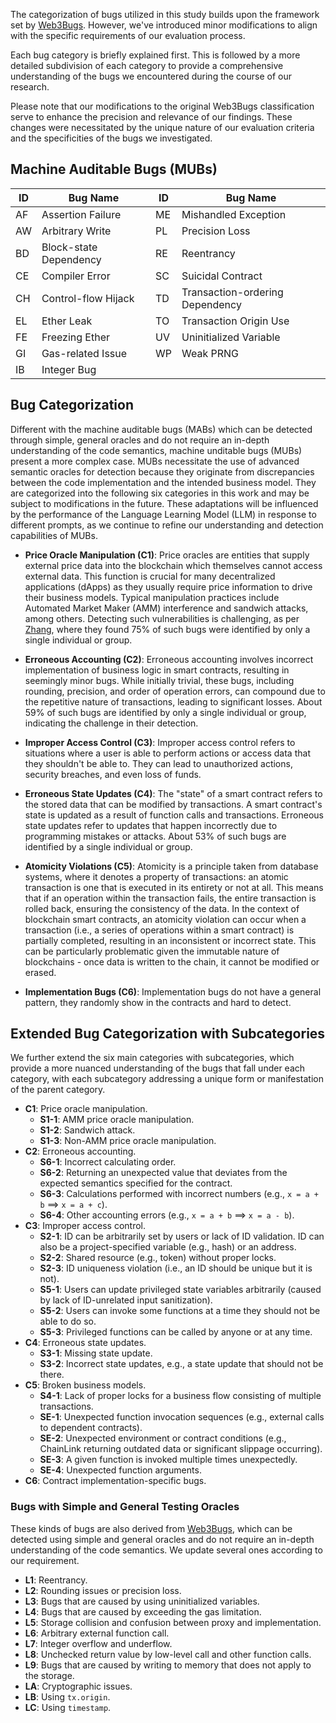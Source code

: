 The categorization of bugs utilized in this study builds upon the framework set by [Web3Bugs](https://github.com/ZhangZhuoSJTU/Web3Bugs/blob/main/docs/standard.md). However, we've introduced minor modifications to align with the specific requirements of our evaluation process.

Each bug category is briefly explained first. This is followed by a more detailed subdivision of each category to provide a comprehensive understanding of the bugs we encountered during the course of our research.

Please note that our modifications to the original Web3Bugs classification serve to enhance the precision and relevance of our findings. These changes were necessitated by the unique nature of our evaluation criteria and the specificities of the bugs we investigated.

## Machine Auditable Bugs (MUBs)
| ID | Bug Name              | ID | Bug Name                |
|----|-----------------------|----|-------------------------|
| AF | Assertion Failure     | ME | Mishandled Exception    |
| AW | Arbitrary Write       | PL | Precision Loss          |
| BD | Block-state Dependency | RE | Reentrancy              |
| CE | Compiler Error        | SC | Suicidal Contract       |
| CH | Control-flow Hijack   | TD | Transaction-ordering Dependency |
| EL | Ether Leak            | TO | Transaction Origin Use  |
| FE | Freezing Ether        | UV | Uninitialized Variable |
| GI | Gas-related Issue     | WP | Weak PRNG               |
| IB | Integer Bug           |    |                         |


## Bug Categorization
Different with the machine auditable bugs (MABs) which can be detected through simple, general oracles and do not require an in-depth understanding of the code semantics, machine unditable bugs (MUBs) present a more complex case. MUBs necessitate the use of advanced semantic oracles for detection because they originate from discrepancies between the code implementation and the intended business model. They are categorized into the following six categories in this work and may be subject to modifications in the future. These adaptations will be influenced by the performance of the Language Learning Model (LLM) in response to different prompts, as we continue to refine our understanding and detection capabilities of MUBs.

+ __Price Oracle Manipulation (C1)__:
Price oracles are entities that supply external price data into the blockchain which themselves cannot access external data. This function is crucial for many  decentralized applications (dApps) as they usually require price information to drive their business models. Typical manipulation practices include Automated Market Maker (AMM) interference and sandwich attacks, among others.
Detecting such vulnerabilities is challenging, as per [Zhang](https://github.com/ZhangZhuoSJTU/Web3Bugs/blob/main/papers/icse23.pdf), where they found 75% of such bugs were identified by only a single individual or group. 


+ __Erroneous Accounting (C2)__:
Erroneous accounting involves incorrect implementation of business logic in smart contracts, resulting in seemingly minor bugs. While initially trivial, these bugs, including rounding, precision, and order of operation errors, can compound due to the repetitive nature of transactions, leading to significant losses. About 59% of such bugs are identified by only a single individual or group, indicating the challenge in their detection.


+ __Improper Access Control (C3)__:
Improper access control refers to situations where a user is able to perform actions or access data that they shouldn't be able to. They can lead to unauthorized actions, security breaches, and even loss of funds.



+ __Erroneous State Updates (C4)__:
The "state" of a smart contract refers to the stored data that can be modified by transactions. A smart contract's state is updated as a result of function calls and transactions.  Erroneous state updates refer to updates that happen incorrectly due to programming mistakes or attacks. About 53% of such bugs are identified by a single individual or group.



+ __Atomicity Violations (C5)__:
Atomicity is a principle taken from database systems, where it denotes a property of transactions: an atomic transaction is one that is executed in its entirety or not at all. This means that if an operation within the transaction fails, the entire transaction is rolled back, ensuring the consistency of the data. In the context of blockchain smart contracts, an atomicity violation can occur when a transaction (i.e., a series of operations within a smart contract) is partially completed, resulting in an inconsistent or incorrect state. This can be particularly problematic given the immutable nature of blockchains - once data is written to the chain, it cannot be modified or erased.

+ __Implementation Bugs (C6)__:
Implementation bugs do not have a general pattern, they randomly show in the contracts and hard to detect.


## Extended Bug Categorization with Subcategories
We further extend the six main categories with subcategories, which provide a more nuanced understanding of the bugs that fall under each category, with each subcategory addressing a unique form or manifestation of the parent category.

+ __C1__: Price oracle manipulation.
    + __S1-1__: AMM price oracle manipulation.
    + __S1-2__: Sandwich attack.
    + __S1-3__: Non-AMM price oracle manipulation.
+ __C2__: Erroneous accounting.
    + __S6-1__: Incorrect calculating order.
    + __S6-2__: Returning an unexpected value that deviates from the expected semantics specified for the contract.
    + __S6-3__: Calculations performed with incorrect numbers (e.g., `x = a + b` ==> `x = a + c`).
    + __S6-4__: Other accounting errors (e.g., `x = a + b` ==> `x = a - b`).    
+ __C3__: Improper access control.
    + __S2-1__: ID can be arbitrarily set by users or lack of ID validation. ID can also be a project-specified variable (e.g., hash) or an address.
    + __S2-2__: Shared resource (e.g., token) without proper locks.
    + __S2-3__: ID uniqueness violation (i.e., an ID should be unique but it is not).
    + __S5-1__: Users can update privileged state variables arbitrarily (caused by lack of ID-unrelated input sanitization).
    + __S5-2__: Users can invoke some functions at a time they should not be able to do so.
    + __S5-3__: Privileged functions can be called by anyone or at any time.
+ __C4__: Erroneous state updates.
    + __S3-1__: Missing state update.
    + __S3-2__: Incorrect state updates, e.g., a state update that should not be there.
+ __C5__: Broken business models.
    + __S4-1__: Lack of proper locks for a business flow consisting of multiple transactions.
    + __SE-1__: Unexpected function invocation sequences (e.g., external calls to dependent contracts).
    + __SE-2__: Unexpected environment or contract conditions (e.g., ChainLink returning outdated data or significant slippage occurring).
    + __SE-3__: A given function is invoked multiple times unexpectedly.
    + __SE-4__: Unexpected function arguments.
+ __C6__: Contract implementation-specific bugs.


### Bugs with Simple and General Testing Oracles

These kinds of bugs are also derived from [Web3Bugs](https://github.com/ZhangZhuoSJTU/Web3Bugs/blob/main/docs/standard.md), which can be detected using simple and general oracles and do not require an in-depth understanding of the code semantics. We update several ones according to our requirement.

+ __L1__: Reentrancy.
+ __L2__: Rounding issues or precision loss.
+ __L3__: Bugs that are caused by using uninitialized variables.
+ __L4__: Bugs that are caused by exceeding the gas limitation.
+ __L5__: Storage collision and confusion between proxy and implementation.
+ __L6__: Arbitrary external function call.
+ __L7__: Integer overflow and underflow.
+ __L8__: Unchecked return value by low-level call and other function calls.
+ __L9__: Bugs that are caused by writing to memory that does not apply to the storage.
+ __LA__: Cryptographic issues.
+ __LB__: Using `tx.origin`.
+ __LC__: Using `timestamp`.